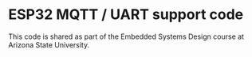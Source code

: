 # ESP32 MQTT / UART support code

This code is shared as part of the Embedded Systems Design course at Arizona State University.

